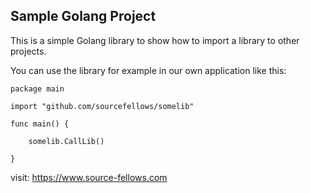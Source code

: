 Sample Golang Project
---------------------

This is a simple Golang library to show how to import a library to other projects.

You can use the library for example in our own application like this:
```
package main

import "github.com/sourcefellows/somelib"

func main() {

	somelib.CallLib()

}
```

visit: https://www.source-fellows.com